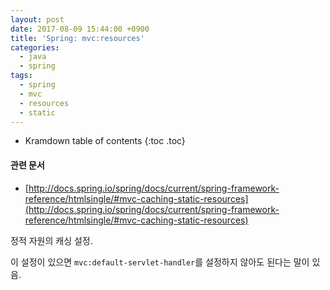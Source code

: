 ```yaml
---
layout: post
date: 2017-08-09 15:44:00 +0900
title: 'Spring: mvc:resources'
categories:
  - java
  - spring
tags:
  - spring
  - mvc
  - resources
  - static
---
```


* Kramdown table of contents
{:toc .toc}

#### 관련 문서

- [http://docs.spring.io/spring/docs/current/spring-framework-reference/htmlsingle/#mvc-caching-static-resources](http://docs.spring.io/spring/docs/current/spring-framework-reference/htmlsingle/#mvc-caching-static-resources)

정적 자원의 캐싱 설정.

이 설정이 있으면 `mvc:default-servlet-handler`를 설정하지 않아도 된다는 말이 있음.
